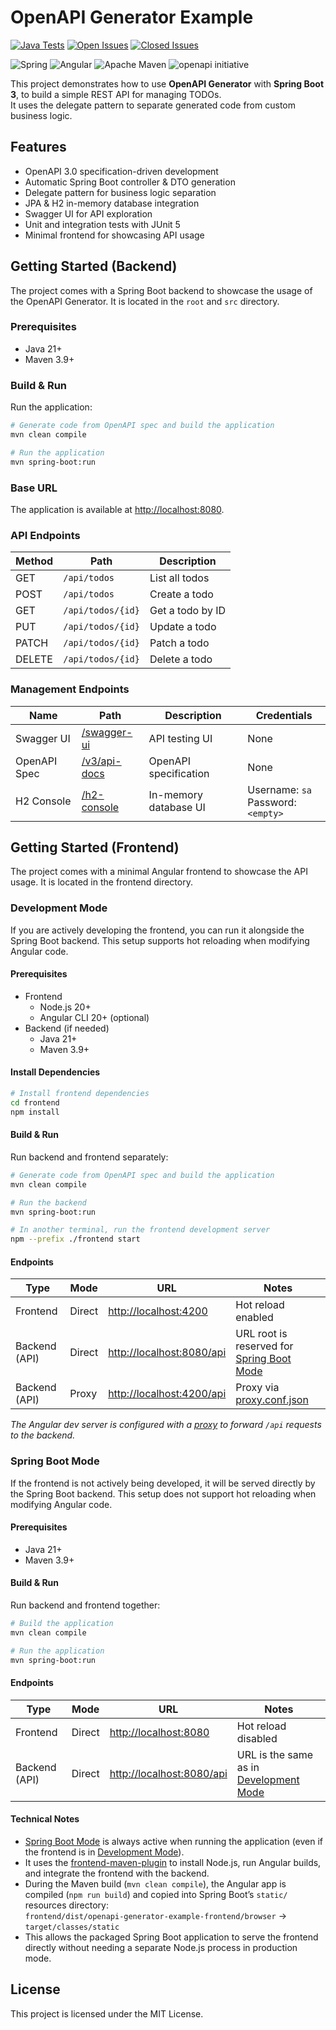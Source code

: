 # OpenAPI Generator Example
[![Java Tests](https://img.shields.io/github/actions/workflow/status/TD99/spring-boot-openapi-generator-example/java-tests.yml?label=Java%20Tests&color=%233b8640)](https://github.com/TD99/spring-boot-openapi-generator-example/actions/workflows/java-tests.yml)
[![Open Issues](https://img.shields.io/github/issues-raw/TD99/spring-boot-openapi-generator-example?label=Open%20Issues)](https://github.com/TD99/spring-boot-openapi-generator-example/issues?q=is%3Aissue%20state%3Aopen)
[![Closed Issues](https://img.shields.io/github/issues-closed-raw/TD99/spring-boot-openapi-generator-example?label=Closed%20Issues&color=%233b8640)](https://github.com/TD99/spring-boot-openapi-generator-example/issues?q=is%3Aissue%20state%3Aclosed)

![Spring](https://img.shields.io/badge/spring-%236DB33F.svg?style=flat&logo=spring&logoColor=white)
![Angular](https://img.shields.io/badge/angular-%23DD0031.svg?style=flat&logo=angular&logoColor=white)
![Apache Maven](https://img.shields.io/badge/Apache%20Maven-%23C71A36?style=flat&logo=Apache%20Maven&logoColor=white)
![openapi initiative](https://img.shields.io/badge/openapiinitiative-%23000000.svg?style=flat&logo=openapiinitiative&logoColor=white)

This project demonstrates how to use **OpenAPI Generator** with **Spring Boot 3**, to build a simple REST API for managing TODOs.  
It uses the delegate pattern to separate generated code from custom business logic.

## Features
- OpenAPI 3.0 specification-driven development
- Automatic Spring Boot controller & DTO generation
- Delegate pattern for business logic separation
- JPA & H2 in-memory database integration
- Swagger UI for API exploration
- Unit and integration tests with JUnit 5
- Minimal frontend for showcasing API usage

## Getting Started (Backend)
The project comes with a Spring Boot backend to showcase the usage of the OpenAPI Generator. It is located in the `root` and `src` directory.

### Prerequisites
- Java 21+
- Maven 3.9+

### Build & Run
Run the application: 
```bash
# Generate code from OpenAPI spec and build the application
mvn clean compile

# Run the application
mvn spring-boot:run
```

### Base URL
The application is available at [http://localhost:8080](http://localhost:8080). 

### API Endpoints
| Method | Path              | Description      |
|--------|-------------------|------------------|
| GET    | `/api/todos`      | List all todos   |
| POST   | `/api/todos`      | Create a todo    |
| GET    | `/api/todos/{id}` | Get a todo by ID |
| PUT    | `/api/todos/{id}` | Update a todo    |
| PATCH  | `/api/todos/{id}` | Patch a todo     |
| DELETE | `/api/todos/{id}` | Delete a todo    |

### Management Endpoints
| Name         | Path                                                 | Description           | Credentials                            |
|--------------|------------------------------------------------------|-----------------------|----------------------------------------|
| Swagger UI   | [/swagger-ui](http://localhost:8080/swagger-ui.html) | API testing UI        | None                                   |
| OpenAPI Spec | [/v3/api-docs](http://localhost:8080/v3/api-docs)    | OpenAPI specification | None                                   |
| H2 Console   | [/h2-console](http://localhost:8080/h2-console)      | In-memory database UI | Username: `sa`<br/>Password: `<empty>` |

## Getting Started (Frontend)
The project comes with a minimal Angular frontend to showcase the API usage. It is located in the frontend directory.  

### Development Mode
If you are actively developing the frontend, you can run it alongside the Spring Boot backend. This setup supports hot reloading when modifying Angular code.

#### Prerequisites
- Frontend
  - Node.js 20+
  - Angular CLI 20+ (optional)
- Backend (if needed)
  - Java 21+
  - Maven 3.9+

#### Install Dependencies
```bash
# Install frontend dependencies
cd frontend
npm install
```

#### Build & Run
Run backend and frontend separately:
```bash
# Generate code from OpenAPI spec and build the application
mvn clean compile

# Run the backend
mvn spring-boot:run
```

```bash
# In another terminal, run the frontend development server
npm --prefix ./frontend start
```

#### Endpoints
| Type          | Mode   | URL                                                    | Notes                                                          |
|---------------|--------|--------------------------------------------------------|----------------------------------------------------------------|
| Frontend      | Direct | [http://localhost:4200](http://localhost:4200)         | Hot reload enabled                                             |
| Backend (API) | Direct | [http://localhost:8080/api](http://localhost:8080/api) | URL root is reserved for [Spring Boot Mode](#spring-boot-mode) |
| Backend (API) | Proxy  | [http://localhost:4200/api](http://localhost:4200/api) | Proxy via [proxy.conf.json](frontend/proxy.conf.json)          |

*The Angular dev server is configured with a [proxy](frontend/proxy.conf.json) to forward `/api` requests to the backend.*

### Spring Boot Mode
If the frontend is not actively being developed, it will be served directly by the Spring Boot backend. This setup does not support hot reloading when modifying Angular code.

#### Prerequisites
- Java 21+
- Maven 3.9+

#### Build & Run
Run backend and frontend together:
```bash
# Build the application
mvn clean compile

# Run the application
mvn spring-boot:run
```

#### Endpoints
| Type          | Mode   | URL                                                     | Notes                                                       |
|---------------|--------|---------------------------------------------------------|-------------------------------------------------------------|
| Frontend      | Direct | [http://localhost:8080](http://localhost:8080)          | Hot reload disabled                                         |
| Backend (API) | Direct | [http://localhost:8080/api](http://localhost:8080/api)  | URL is the same as in [Development Mode](#development-mode) |

#### Technical Notes
- [Spring Boot Mode](#spring-boot-mode) is always active when running the application (even if the frontend is in [Development Mode](#development-mode)).
- It uses the [frontend-maven-plugin](https://github.com/eirslett/frontend-maven-plugin) to install Node.js, run Angular builds, and integrate the frontend with the backend.
- During the Maven build (`mvn clean compile`), the Angular app is compiled (`npm run build`) and copied into Spring Boot’s `static/` resources directory:  
`frontend/dist/openapi-generator-example-frontend/browser` → `target/classes/static`
- This allows the packaged Spring Boot application to serve the frontend directly without needing a separate Node.js process in production mode.

## License
This project is licensed under the MIT License.
